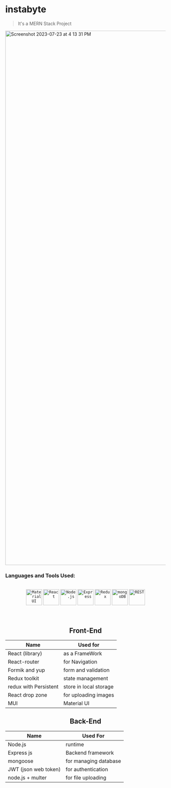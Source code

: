 # instabyte
> It's a MERN Stack Project

<img width="1674" alt="Screenshot 2023-07-23 at 4 13 31 PM" src="https://github.com/anshyadav-cmd/instabyte/assets/57345756/01f534e5-9731-4d0d-b1bc-794006c5d8a4">

<h3 align="left">Languages and Tools Used:</h3>
<br/>
<div align="center">
	<code><img width="50" src="https://user-images.githubusercontent.com/25181517/189716630-fe6c084c-6c66-43af-aa49-64c8aea4a5c2.png" alt="Material UI" title="Material UI"/></code>
	<code><img width="50" src="https://user-images.githubusercontent.com/25181517/183897015-94a058a6-b86e-4e42-a37f-bf92061753e5.png" alt="React" title="React"/></code>
	<code><img width="50" src="https://user-images.githubusercontent.com/25181517/183568594-85e280a7-0d7e-4d1a-9028-c8c2209e073c.png" alt="Node.js" title="Node.js"/></code>
	<code><img width="50" src="https://user-images.githubusercontent.com/25181517/183859966-a3462d8d-1bc7-4880-b353-e2cbed900ed6.png" alt="Express" title="Express"/></code>
	<code><img width="50" src="https://user-images.githubusercontent.com/25181517/187896150-cc1dcb12-d490-445c-8e4d-1275cd2388d6.png" alt="Redux" title="Redux"/></code>
	<code><img width="50" src="https://user-images.githubusercontent.com/25181517/182884177-d48a8579-2cd0-447a-b9a6-ffc7cb02560e.png" alt="mongoDB" title="mongoDB"/></code>
  <code><img width="50" src="https://user-images.githubusercontent.com/25181517/192107858-fe19f043-c502-4009-8c47-476fc89718ad.png" alt="REST" title="REST"/></code>
</div>

<br/>
<br/>
<div align="center">
  




## Front-End 

| Name  | Used for |
|---------|---------|
| React (library) | as a FrameWork |
| React-router |for Navigation |
| Formik and yup | form and  validation |
| Redux toolkit |state management |
| redux with Persistent | store in local storage|
| React drop zone | for uploading images | 
| MUI | Material UI |



  
## Back-End 

| Name | Used For |
|-------| -------|
| Node.js | runtime |
| Express js | Backend framework | 
| mongoose | for managing database | 
| JWT (json web token) | for authentication| 
| node.js + multer | for file uploading | 

</div>
